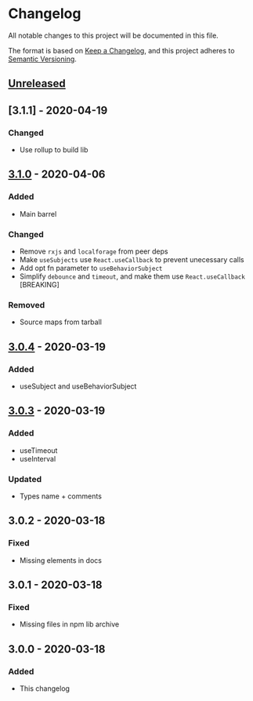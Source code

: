 # Changelog

All notable changes to this project will be documented in this file.

The format is based on [Keep a Changelog](https://keepachangelog.com/en/1.0.0/),
and this project adheres to [Semantic Versioning](https://semver.org/spec/v2.0.0.html).

## [Unreleased]

## [3.1.1] - 2020-04-19

### Changed

- Use rollup to build lib

## [3.1.0] - 2020-04-06

### Added

- Main barrel

### Changed

- Remove `rxjs` and `localforage` from peer deps
- Make `useSubjects` use `React.useCallback` to prevent unecessary calls
- Add opt fn parameter to `useBehaviorSubject`
- Simplify `debounce` and `timeout`, and make them use `React.useCallback` [BREAKING]

### Removed

- Source maps from tarball

## [3.0.4] - 2020-03-19

### Added

- useSubject and useBehaviorSubject

## [3.0.3] - 2020-03-19

### Added

- useTimeout
- useInterval

### Updated

- Types name + comments

## 3.0.2 - 2020-03-18

### Fixed

- Missing elements in docs

## 3.0.1 - 2020-03-18

### Fixed

- Missing files in npm lib archive

## 3.0.0 - 2020-03-18

### Added

- This changelog

[unreleased]: https://github.com/soywod/react-captain/compare/v3.1.0...HEAD
[3.1.0]: https://github.com/soywod/react-captain/compare/v3.1.0...v3.0.4
[3.0.4]: https://github.com/soywod/react-captain/compare/v3.0.3...v3.0.4
[3.0.3]: https://github.com/soywod/react-captain/releases/tag/v3.0.3
